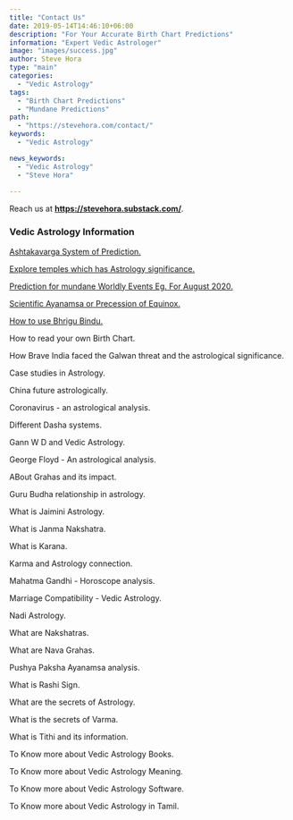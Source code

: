 ```yaml
---
title: "Contact Us"
date: 2019-05-14T14:46:10+06:00
description: "For Your Accurate Birth Chart Predictions"
information: "Expert Vedic Astrologer"
image: "images/success.jpg"
author: Steve Hora
type: "main"
categories: 
  - "Vedic Astrology"
tags:
  - "Birth Chart Predictions"
  - "Mundane Predictions"
path:
  - "https://stevehora.com/contact/"
keywords:
  - "Vedic Astrology"

news_keywords:
  - "Vedic Astrology"
  - "Steve Hora"
  
---
```


Reach us at  **https://stevehora.substack.com/**.

### Vedic Astrology Information

[Ashtakavarga System of Prediction.](/articles/ashtakavarga/)

[Explore temples which has Astrology significance.](/articles/astrology-temple/)

[Prediction for mundane Worldly Events Eg. For August 2020.](/articles/august-2020/)

[Scientific Ayanamsa or Precession of Equinox.](/articles/ayanamsa/)

[How to use Bhrigu Bindu.](/articles/bhrigu-bindu/)

How to read your own Birth Chart.

How Brave India faced the Galwan threat and the astrological significance.

Case studies in Astrology.

China future astrologically.

Coronavirus - an astrological analysis.

Different Dasha systems.

Gann W D and Vedic Astrology.

George Floyd - An astrological analysis.

ABout Grahas and its impact.

Guru Budha relationship in astrology.

What is Jaimini Astrology.

What is Janma Nakshatra.

What is Karana.

Karma and Astrology connection.

Mahatma Gandhi - Horoscope analysis.

Marriage Compatibility - Vedic Astrology.

Nadi Astrology.

What are Nakshatras.

What are Nava Grahas.

Pushya Paksha Ayanamsa analysis.

What is Rashi Sign.

What are the secrets of Astrology.

What is the secrets of Varma.

What is Tithi and its information.

To Know more about Vedic Astrology Books.

To Know more about Vedic Astrology Meaning.

To Know more about Vedic Astrology Software.

To Know more about Vedic Astrology in Tamil.